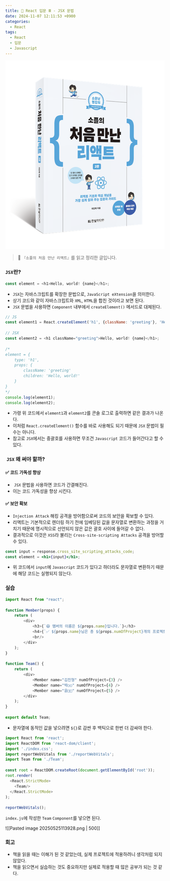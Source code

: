 ```yaml
---
title: 🌌 React 입문 Ⅲ - JSX 문법
date: 2024-11-07 12:11:53 +0900
categories:
  - React
tags:
  - React
  - 입문
  - Javascript
---
```

![Pasted_image_20250522211144.png](/assets/image/Pasted_image_20250522211144.png)
> 📘 `『소플의 처음 만난 리액트』`를 읽고 정리한 글입니다.


### `JSX`란?
```javascript
const element = <h1>Hello, world! {name}</h1>;
```
- `JSX`는 자바스크립트를 확장한 문법으로, `JavaScript eXtension`을 의미한다.
-  상기 코드와 같이 자바스크립트와 `XML`, `HTML`을 합친 것이라고 보면 된다.
- `JSX` 문법을 사용하면 `Component` 내부에서 `createElement()` 메서드로 대체된다.

```javascript
// JS
const element1 = React.createElement('h1', {className: 'greeting'}, 'Hello, world! ${name}'});

// JSX
const element2 = <h1 className="greeting">Hello, world! {name}</h1>;

/*
element = {
    type: 'h1',
    props: {
        className: 'greeting'
        children: 'Hello, world!'
    }
}
*/
console.log(element1);
console.log(element2);
```
- 가령 위 코드에서 `element1`과 `element2`를 콘솔 로그로 출력하면 같은 결과가 나온다.
- 이처럼 `React.createElement()` 함수를 바로 사용해도 되기 때문에 `JSX` 문법이 필수는 아니다.
- 참고로 `JSX`에서는 중괄호를 사용하면 무조건 `Javascript` 코드가 들어간다고 할 수 있다.


###  `JSX` 왜 써야 할까?
#### ✅ 코드 가독성 향상
-  `JSX` 문법을 사용하면 코드가 간결해진다.
- 이는 코드 가독성을 향상 시킨다.


#### ✅ 보안 확보
- `Injection Attack` 해킹 공격을 방어함으로써 코드의 보안을 확보할 수 있다.
- 리액트는 기본적으로 렌더링 하기 전에 임베딩된 값을 문자열로 변환하는 과정을 거치기 때문에 명시적으로 선언되지 않은 값은 괄호 사이에 들어갈 수 없다.
- 결과적으로 이것은 `XSS`라 불리는 `Cross-site-scripting Attacks` 공격을 방어할 수 있다.

```jsx
const input = response.cross_site_scripting_attacks_code;
const element = <h1>{input}</h1>;
```
- 위 코드에서 `input`에 `Javascript` 코드가 있다고 하더라도 문자열로 변환하기 때문에 해당 코드는 실행되지 않는다.


### 실습
```jsx
import React from "react";

function Member(props) {
    return (
        <div>
            <h3>{`😆 멤버의 이름은 ${props.name}입니다.`}</h3>
            <h4>{`✅ ${props.name}님은 총 ${props.numOfProject}개의 프로젝트를 진행하고 있습니다.`}</h4>
            <br/>
        </div>
    );
}

function Team() {
    return (
        <div>
            <Member name="김진형" numOfProject={3} />
            <Member name="박○○" numOfProject={4} />
            <Member name="윤□□" numOfProject={5} />
        </div>
    );
}

export default Team;
```
- 문자열에 동적인 값을 넣으려면 `${}`로 감싼 후 백틱으로 한번 더 감싸야 한다.

```jsx
import React from 'react';
import ReactDOM from 'react-dom/client';
import './index.css';
import reportWebVitals from './reportWebVitals';
import Team from './Team';

const root = ReactDOM.createRoot(document.getElementById('root'));
root.render(
  <React.StrictMode>
    <Team/>
  </React.StrictMode>
);

reportWebVitals();
```
`index.js`에 작성한 `Team` `Component`를 넣으면 된다.

![[Pasted image 20250525113928.png | 500]]


### 회고
- 책을 읽을 때는 이해가 된 것 같았는데, 실제 프로젝트에 적용하려니 생각처럼 되지 않았다.
- 책을 읽으면서 실습하는 것도 중요하지만 실제로 적용할 때 많은 공부가 되는 것 같다.